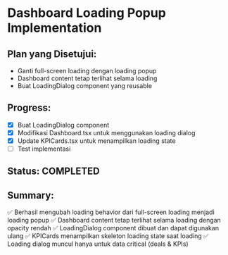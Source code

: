 # Dashboard Loading Popup Implementation

## Plan yang Disetujui:
- Ganti full-screen loading dengan loading popup
- Dashboard content tetap terlihat selama loading
- Buat LoadingDialog component yang reusable

## Progress:
- [x] Buat LoadingDialog component
- [x] Modifikasi Dashboard.tsx untuk menggunakan loading dialog
- [x] Update KPICards.tsx untuk menampilkan loading state
- [ ] Test implementasi

## Status: COMPLETED

## Summary:
✅ Berhasil mengubah loading behavior dari full-screen loading menjadi loading popup
✅ Dashboard content tetap terlihat selama loading dengan opacity rendah
✅ LoadingDialog component dibuat dan dapat digunakan ulang
✅ KPICards menampilkan skeleton loading state saat loading
✅ Loading dialog muncul hanya untuk data critical (deals & KPIs)
